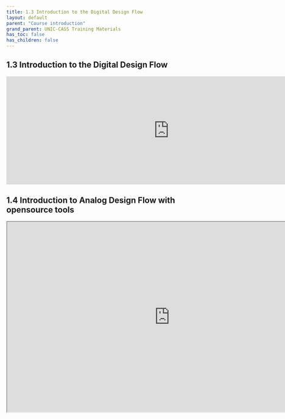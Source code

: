 ```yaml
---
title: 1.3 Introduction to the Digital Design Flow
layout: default
parent: "Course introduction"
grand_parent: UNIC-CASS Training Materials
has_toc: false
has_children: false
---
```


## 1.3 Introduction to the Digital Design Flow
<div style="width: 854px;padding:56.25% 0 0 0;position:relative;"><iframe src="https://player.vimeo.com/video/857487366?h=ae27932112&amp;badge=0&amp;autopause=0&amp;player_id=0&amp;app_id=58479" frameborder="0" allow="autoplay; fullscreen; picture-in-picture" style="position:absolute;top:0;left:0;width:100%;height:100%;" title="1.3-Introduction to the Digital Design Flow"></iframe></div><script src="https://player.vimeo.com/api/player.js"></script>

## 1.4 Introduction to Analog Design Flow with opensource tools

<iframe src="https://drive.google.com/file/d/17ahJNATWHwzhZdcsUuWc4oYHwB52XuUe/preview" width="854" height="500" allow="autoplay"></iframe>

